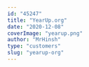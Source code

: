 ```yaml
---
id: "45247"
title: "YearUp.org"
date: "2020-12-08"
coverImage: "yearup.png"
author: "MrHinsh"
type: "customers"
slug: "yearup-org"
---
```




